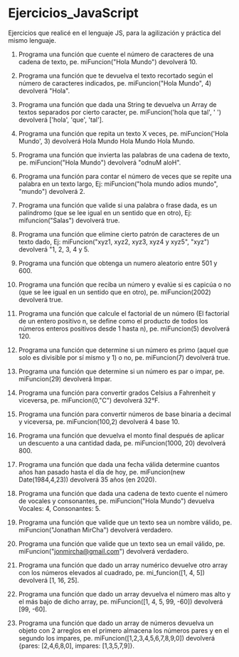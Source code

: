 # Ejercicios_JavaScript
Ejercicios que realicé en el lenguaje JS, para la agilización y práctica del mismo lenguaje.


1) Programa una función que cuente el número de caracteres de una cadena de texto, pe. miFuncion("Hola Mundo") devolverá 10.

2) Programa una función que te devuelva el texto recortado según el número de caracteres indicados, pe. miFuncion("Hola Mundo", 4) devolverá "Hola".

3) Programa una función que dada una String te devuelva un Array de textos separados por cierto caracter, pe. miFuncion('hola que tal', ' ') devolverá ['hola', 'que', 'tal'].

4) Programa una función que repita un texto X veces, pe. miFuncion('Hola Mundo', 3) devolverá Hola Mundo Hola Mundo Hola Mundo.

5) Programa una función que invierta las palabras de una cadena de texto, pe. miFuncion("Hola Mundo") devolverá "odnuM aloH".

6) Programa una función para contar el número de veces que se repite una palabra en un texto largo, Ej: miFuncion("hola mundo adios mundo", "mundo") devolverá 2.

7) Programa una función que valide si una palabra o frase dada, es un palíndromo (que se lee igual en un sentido que en otro), Ej: mifuncion("Salas") devolverá true.

8) Programa una función que elimine cierto patrón de caracteres de un texto dado, Ej: miFuncion("xyz1, xyz2, xyz3, xyz4 y xyz5", "xyz") devolverá "1, 2, 3, 4 y 5.

9) Programa una función que obtenga un numero aleatorio entre 501 y 600.

10) Programa una función que reciba un número y evalúe si es capicúa o no (que se lee igual en un sentido que en otro), pe. miFuncion(2002) devolverá true.

11) Programa una función que calcule el factorial de un número (El factorial de un entero positivo n, se define como el producto de todos los números enteros positivos desde 1 hasta n), pe. miFuncion(5) devolverá 120.

12) Programa una función que determine si un número es primo (aquel que solo es divisible por sí mismo y 1) o no, pe. miFuncion(7) devolverá true.

13) Programa una función que determine si un número es par o impar, pe. miFuncion(29) devolverá Impar.

14) Programa una función para convertir grados Celsius a Fahrenheit y viceversa, pe. miFuncion(0,"C") devolverá 32°F.

15) Programa una función para convertir números de base binaria a decimal y viceversa, pe. miFuncion(100,2) devolverá 4 base 10.

16) Programa una función que devuelva el monto final después de aplicar un descuento a una cantidad dada, pe. miFuncion(1000, 20) devolverá 800.

17) Programa una función que dada una fecha válida determine cuantos años han pasado hasta el día de hoy, pe. miFuncion(new Date(1984,4,23)) devolverá 35 años (en 2020). 


18) Programa una función que dada una cadena de texto cuente el número de vocales y consonantes, pe. miFuncion("Hola Mundo") devuelva Vocales: 4, Consonantes: 5.

19) Programa una función que valide que un texto sea un nombre válido, pe. miFuncion("Jonathan MirCha") devolverá verdadero.

20) Programa una función que valide que un texto sea un email válido, pe. miFuncion("jonmircha@gmail.com") devolverá verdadero. 

21) Programa una función que dado un array numérico devuelve otro array con los números elevados al cuadrado, pe. mi_funcion([1, 4, 5]) devolverá [1, 16, 25].

22) Programa una función que dado un array devuelva el número mas alto y el más bajo de dicho array, pe. miFuncion([1, 4, 5, 99, -60]) devolverá [99, -60].

23) Programa una función que dado un array de números devuelva un objeto con 2 arreglos en el primero almacena los números pares y en el segundo los impares, pe. miFuncion([1,2,3,4,5,6,7,8,9,0]) devolverá {pares: [2,4,6,8,0], impares: [1,3,5,7,9]}.
